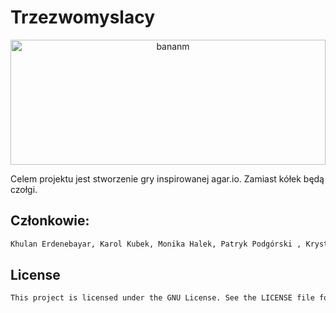 # Trzezwomyslacy
<p align="center">
  <img src="https://media.istockphoto.com/id/1153864662/photo/playful-balls-in-a-ball-pit.jpg?s=1024x1024&w=is&k=20&c=2REO8feLvfamt9e6w3CO95Zb-mxhoDcfOAGcl9uqCLA=" width="100%" height="200" title="bananm">
  
Celem projektu jest stworzenie gry inspirowanej agar.io.
Zamiast kółek będą czołgi.
</p>


## Członkowie:
```sh
Khulan Erdenebayar, Karol Kubek, Monika Halek, Patryk Podgórski , Krystyna Bodziony
```
## License
```sh
This project is licensed under the GNU License. See the LICENSE file for details.

```
